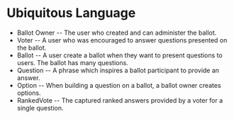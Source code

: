 # Ubiquitous Language

* Ballot Owner -- The user who created and can administer the ballot.
* Voter -- A user who was encouraged to answer questions presented on the ballot.
* Ballot -- A user create a ballot when they want to present questions to users. The ballot has many questions.
* Question -- A phrase which inspires a ballot participant to provide an answer.
* Option -- When building a question on a ballot, a ballot owner creates options.
* RankedVote -- The captured ranked answers provided by a voter for a single question.
